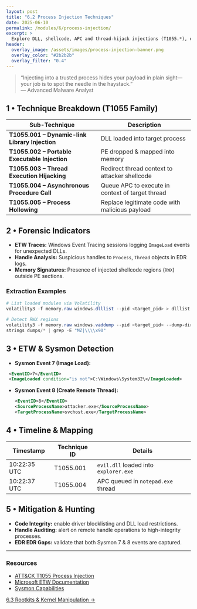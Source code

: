 ```yaml
---
layout: post
title: "6.2 Process Injection Techniques"
date: 2025-06-10
permalink: /modules/6/process-injection/
excerpt: >
  Explore DLL, shellcode, APC and thread-hijack injections (T1055.*), extract ETW & handle-based indicators, and map to ATT&CK process injection techniques.
header:
  overlay_image: /assets/images/process-injection-banner.png
  overlay_color: "#2b2b2b"
  overlay_filter: "0.4"
---
```


> “Injecting into a trusted process hides your payload in plain sight—your job is to spot the needle in the haystack.”  
> — Advanced Malware Analyst

## 1 • Technique Breakdown (T1055 Family)

| Sub-Technique                          | Description                                          |
|----------------------------------------|------------------------------------------------------|
| **T1055.001 – Dynamic-link Library Injection** | DLL loaded into target process                    |
| **T1055.002 – Portable Executable Injection**   | PE dropped & mapped into memory                   |
| **T1055.003 – Thread Execution Hijacking**      | Redirect thread context to attacker shellcode     |
| **T1055.004 – Asynchronous Procedure Call**     | Queue APC to execute in context of target thread  |
| **T1055.005 – Process Hollowing**               | Replace legitimate code with malicious payload    |

## 2 • Forensic Indicators

- **ETW Traces:** Windows Event Tracing sessions logging `ImageLoad` events for unexpected DLLs.  
- **Handle Analysis:** Suspicious handles to `Process`, `Thread` objects in EDR logs.  
- **Memory Signatures:** Presence of injected shellcode regions (`RWX`) outside PE sections.

### Extraction Examples

```powershell
# List loaded modules via Volatility
volatility3 -f memory.raw windows.dlllist --pid <target_pid> > dlllist.txt

# Detect RWX regions
volatility3 -f memory.raw windows.vaddump --pid <target_pid> --dump-dir dumps/
strings dumps/* | grep -E "MZ|\\\\x90"
```

## 3 • ETW & Sysmon Detection

- **Sysmon Event 7 (Image Load):**  
 ```xml
  <EventID>7</EventID>
  <ImageLoaded condition="is not">C:\Windows\System32\</ImageLoaded>
  ```
- **Sysmon Event 8 (Create Remote Thread):**  
  ```xml
  <EventID>8</EventID>
  <SourceProcessName>attacker.exe</SourceProcessName>
  <TargetProcessName>svchost.exe</TargetProcessName>
  ```

## 4 • Timeline & Mapping

| Timestamp           | Technique ID   | Details                                 |
|---------------------|----------------|-----------------------------------------|
| 10:22:35 UTC        | T1055.001      | `evil.dll` loaded into `explorer.exe`   |
| 10:22:37 UTC        | T1055.004      | APC queued in `notepad.exe` thread      |

## 5 • Mitigation & Hunting

- **Code Integrity:** enable driver blocklisting and DLL load restrictions.  
- **Handle Auditing:** alert on remote handle operations to high-integrity processes.  
- **EDR EDR Gaps:** validate that both Sysmon 7 & 8 events are captured.

---

<div class="post-resources container">
  <h3>Resources</h3>
  <ul>
    <li><a href="https://attack.mitre.org/techniques/T1055/" target="_blank">ATT&CK T1055 Process Injection</a></li>
    <li><a href="https://docs.microsoft.com/windows/win32/etw/etw" target="_blank">Microsoft ETW Documentation</a></li>
    <li><a href="https://docs.microsoft.com/sysinternals/downloads/sysmon" target="_blank">Sysmon Capabilities</a></li>
  </ul>
</div>

<a href="{{ site.baseurl }}/modules/6/rootkits-kernel-manipulation/" class="next-link">6.3 Rootkits & Kernel Manipulation →</a>